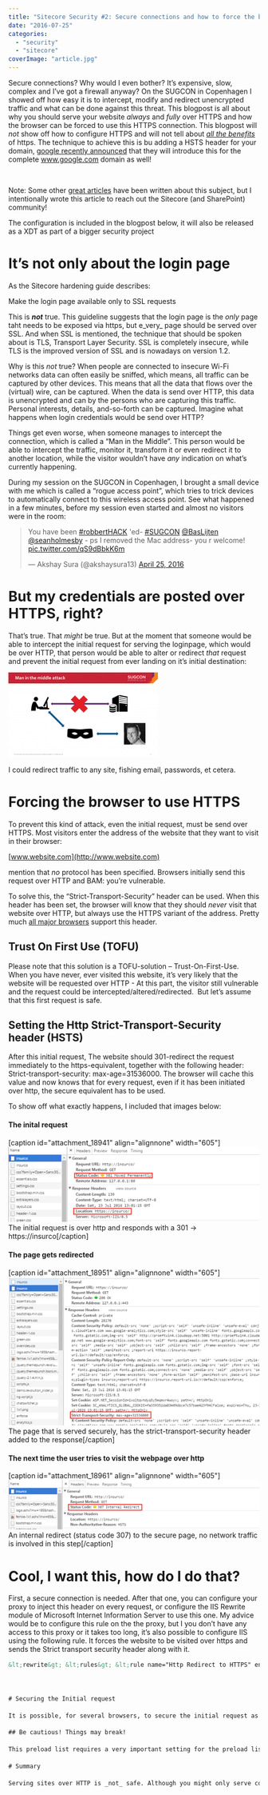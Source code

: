 ```yaml
---
title: "Sitecore Security #2: Secure connections and how to force the browser to use the secure connection"
date: "2016-07-25"
categories: 
  - "security"
  - "sitecore"
coverImage: "article.jpg"
---
```


Secure connections? Why would I even bother? It’s expensive, slow, complex and I’ve got a firewall anyway? On the SUGCON in Copenhagen I showed off how easy it is to intercept, modify and redirect unencrypted traffic and what can be done against this threat. This blogpost is all about why you should serve your website _always_ and _fully_ over HTTPS and how the browser can be forced to use this HTTPS connection. This blogpost will _not_ show off how to configure HTTPS and will not tell about _[all the benefits](https://www.troyhunt.com/i-wanna-go-fast-https-massive-speed-advantage/)_ of https. The technique to achieve this is bu adding a HSTS header for your domain, [google recently announced](https://security.googleblog.com/2016/07/bringing-hsts-to-wwwgooglecom.html) that they will introduce this for the complete www.google.com domain as well!

 

Note: Some other [great articles](https://www.troyhunt.com/understanding-http-strict-transport/) have been written about this subject, but I intentionally wrote this article to reach out the Sitecore (and SharePoint) community!

The configuration is included in the blogpost below, it will also be released as a XDT as part of a bigger security project

# It’s not only about the login page

As the Sitecore hardening guide describes:

Make the login page available only to SSL requests

This is **_not_** true. This guideline suggests that the login page is the _only_ page taht needs to be exposed via https, but e_very_ page should be served over SSL. And when SSL is mentioned, the technique that should be spoken about is TLS, Transport Layer Security. SSL is completely insecure, while TLS is the improved version of SSL and is nowadays on version 1.2.

Why is this _not_ true? When people are connected to insecure Wi-Fi networks data can often easily be sniffed, which means, all traffic can be captured by other devices. This means that all the data that flows over the (virtual) wire, can be captured. When the data is send over HTTP, this data is unencrypted and can by the persons who are capturing this traffic. Personal interests, details, and-so-forth can be captured. Imagine what happens when login credentials would be send over HTTP?

Things get even worse, when someone manages to intercept the connection, which is called a “Man in the Middle”. This person would be able to intercept the traffic, monitor it, transform it or even redirect it to another location, while the visitor wouldn’t have _any_ indication on what’s currently happening.

During my session on the SUGCON in Copenhagen, I brought a small device with me which is called a “rogue access point”, which tries to trick devices to automatically connect to this wireless access point. See what happened in a few minutes, before my session even started and almost no visitors were in the room:

<blockquote class="twitter-tweet" data-lang="en"><p dir="ltr" lang="en">You have been <a href="https://twitter.com/hashtag/robbertHACK?src=hash">#robbertHACK</a> 'ed- <a href="https://twitter.com/hashtag/SUGCON?src=hash">#SUGCON</a> <a href="https://twitter.com/BasLijten">@BasLijten</a> <a href="https://twitter.com/seanholmesby">@seanholmesby</a> - ps I removed the Mac address- you r welcome! <a href="https://t.co/qS9dBbkK6m">pic.twitter.com/qS9dBbkK6m</a></p>— Akshay Sura (@akshaysura13) <a href="https://twitter.com/akshaysura13/status/724599867218100226">April 25, 2016</a></blockquote>
<script src="//platform.twitter.com/widgets.js" async charset="utf-8"></script>

# But my credentials are posted over HTTPS, right?

That’s true. That _might_ be true. But at the moment that someone would be able to intercept the initial request for serving the loginpage, which would be over HTTP, that person would be able to alter or redirect _that_ request and prevent the initial request from ever landing on it’s initial destination:

[![MITM](images/MITM-300x169.png)](http://blog.baslijten.com/wp-content/uploads/2016/07/MITM.png)

I could redirect traffic to any site, fishing email, passwords, et cetera.

# Forcing the browser to use HTTPS

To prevent this kind of attack, even the initial request, must be send over HTTPS. Most visitors enter the address of the website that they want to visit in their browser:

[www.website.com](http://www.website.com)

mention that _no_ protocol has been specified. Browsers initially send this request over HTTP and BAM: you’re vulnerable.

To solve this, the “Strict-Transport-Security” header can be used. When this header has been set, the browser will know that they should _never_ visit that website over HTTP, but always use the HTTPS variant of the address. Pretty much [all major browsers](http://caniuse.com/#feat=stricttransportsecurity) support this header.

## Trust On First Use (TOFU)

Please note that this solution is a TOFU-solution – Trust-On-First-Use. When you have never, ever visited this website, it’s very likely that the website will be requested over HTTP - At this part, the visitor still vulnerable and the request could be intercepted/altered/redirected.  But let’s assume that this first request is safe.

## Setting the Http Strict-Transport-Security header (HSTS)

After this initial request, The website should 301-redirect the request immediately to the https-equivalent, together with the following header: Strict-transport-security: max-age=31536000. The browser will cache this value and now knows that for every request, even if it has been initiated over http, the secure equivalent has to be used.

To show off what exactly happens, I included that images below:

#### The inital request

\[caption id="attachment\_18941" align="alignnone" width="605"\]![](images/img_579488481f2f7.png) The initial request is over http and responds with a 301 -> https://insurco\[/caption\]

#### The page gets redirected

\[caption id="attachment\_18951" align="alignnone" width="605"\]![](images/img_57948885e4eb6.png) The page that is served securely, has the strict-transport-security header added to the response\[/caption\]

#### The next time the user tries to visit the webpage over http

\[caption id="attachment\_18961" align="alignnone" width="605"\]![](images/img_579488a1df1d3.png) An internal redirect (status code 307) to the secure page, no network traffic is involved in this step\[/caption\]

# Cool, I want this, how do I do that?

First, a secure connection is needed. After that one, you can configure your proxy to inject this header on every request, or configure the IIS Rewrite module of Microsoft Internet Information Server to use this one. My advice would be to configure this rule on the the proxy, but I you don’t have any access to this proxy or it takes too long, it’s also possible to configure IIS using the following rule. It forces the website to be visited over https and sends the Strict transport security header along with it.

```xml
&lt;rewrite&gt; &lt;rules&gt; &lt;rule name="Http Redirect to HTTPS" enabled="true" stopProcessing="true"&gt; &lt;match url="(.\*)" ignoreCase="true" /&gt; &lt;conditions logicalGrouping="MatchAny"&gt; &lt;add input="{HTTPS}" pattern="off" ignoreCase="true" /&gt; &lt;/conditions&gt; &lt;action type="Redirect" url="https://{HTTP\_HOST}/{R:1}" appendQueryString="true" redirectType="Permanent" /&gt; &lt;/rule&gt; &lt;/rules&gt; &lt;outboundRules&gt; &lt;rule name="Add Strict-Transport-Security when HTTPS" enabled="true"&gt; &lt;match serverVariable="RESPONSE\_Strict\_Transport\_Security" pattern=".\*" /&gt; &lt;conditions&gt; &lt;add input="{HTTPS}" pattern="on" ignoreCase="true" /&gt; &lt;/conditions&gt; &lt;action type="Rewrite" value="max-age=31536000" /&gt; &lt;/rule&gt; &lt;/outboundRules&gt; &lt;/rewrite&gt; ```

 

# Securing the Initial request

It is possible, for several browsers, to secure the initial request as well. Most major browsers work with a HSTS preload list. A domain can be submitted to this list on https://hstspreload.appspot.com/ which will put into the preload list of all browsers.

## Be cautious! Things may break!

This preload list requires a very important setting for the preload list: _includeSubdomains._ This setting forces that _every_ subdomain should be served over https as well. If any subdomains exist that are only accessible over HTTP, they will break.

# Summary

Serving sites over HTTP is _not_ safe. Although you might only serve content, attackers may use unsafe connections to inject malicious forms, redirect requests, phish usernames and passwords. To force browsers (and thus, their users) to connect over HTTPS, the Strict-Transport-Security header should be used.
